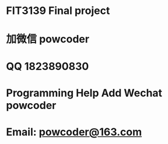 # FIT3139 Final project
# 加微信 powcoder

# QQ 1823890830

# Programming Help Add Wechat powcoder

# Email: powcoder@163.com

